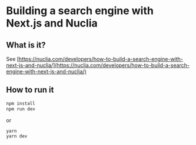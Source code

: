 # Building a search engine with Next.js and Nuclia

## What is it?

See [https://nuclia.com/developers/how-to-build-a-search-engine-with-next-js-and-nuclia/](https://nuclia.com/developers/how-to-build-a-search-engine-with-next-js-and-nuclia/)

## How to run it

```bash
npm install
npm run dev
```

or

```bash
yarn
yarn dev
```

